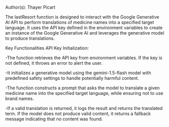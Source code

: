 Author(s): Thayer Picart

The lastResort function is designed to interact with the Google Generative AI API to perform translations of medicine names into a specified target language. It uses the API key defined in the environment variables to create an instance of the Google Generative AI and leverages the generative model to produce translations.

Key Functionalities
API Key Initialization:

-The function retrieves the API key from environment variables. If the key is not defined, it throws an error to alert the user.

-It initializes a generative model using the gemini-1.5-flash model with predefined safety settings to handle potentially harmful content.

-The function constructs a prompt that asks the model to translate a given medicine name into the specified target language, while ensuring not to use brand names.

-If a valid translation is returned, it logs the result and returns the translated term. If the model does not produce valid content, it returns a fallback message indicating that no content was found.